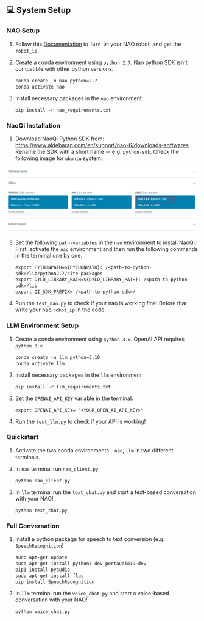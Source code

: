 ## 💻 System Setup

### NAO Setup

1. Follow this [Documentation](http://doc.aldebaran.com/2-8/family/nao_user_guide/index.html) to `Turn On` your NAO robot, and get the `robot_ip`.

2. Create a conda environment using `python 2.7`. Nao python SDK isn't compatible with other python versions.

    ```
    conda create -n nao python=2.7
    conda activate nao
    ```
3. Install necessary packages in the `nao` environment

    ```
    pip install -r nao_requirements.txt
    ```

### NaoQi Installation

1. Download NaoQi Python SDK from: https://www.aldebaran.com/en/support/nao-6/downloads-softwares. Rename the SDK with a short name -- e.g. `python-sdk`. Check the following image for `ubuntu` system.

![NAOQi Install](./images/nao.png)

3. Set the following `path-variables` in the `nao` environment to install NaoQi. First, activate the `nao` environment and then run the following commands in the terminal one by one.

    ```
    export PYTHONPATH=${PYTHONPATH}: /<path-to-python-sdk>/lib/python2.7/site-packages 
    export DYLD_LIBRARY_PATH=${DYLD_LIBRARY_PATH}: /<path-to-python-sdk>/lib
    export QI_SDK_PREFIX= /<path-to-python-sdk>/
    ```

4. Run the `test_nao.py` to check if your nao is working fine!  Before that write your nao `robot_ip` in the code.

### LLM Environment Setup

1. Create a conda environment using `python 3.x`. OpenAI API requires `python 3.x`

    ```
    conda create -n llm python=3.10
    conda activate llm
    ```
2. Install necessary packages in the `llm` environment

    ```
    pip install -r llm_requirements.txt
    ```

3. Set the `OPENAI_API_KEY` variable in the terminal.

    ```
    export OPENAI_API_KEY= "<YOUR_OPEN_AI_API_KEY>"
    ```

4. Run the `test_llm.py` to check if your API is working!


### Quickstart
1. Activate the two conda environments - `nao`, `llm` in two different terminals.

2. In `nao` terminal run `nao_client.py`.

    ```
    python nao_client.py
    ```

3. In `llm` terminal run the `text_chat.py` and start a text-based conversation with your NAO!

    ```
    python text_chat.py
    ```


### Full Conversation
1. Install a python package for speech to text conversion (e.g. `SpeechRecognition`)

    ```
    sudo apt-get update
    sudo apt-get install python3-dev portaudio19-dev
    pip3 install pyaudio
    sudo apt-get install flac
    pip install SpeechRecognition
    ```

3. In `llm` terminal run the `voice_chat.py` and start a voice-based conversation with your NAO!

    ```
    python voice_chat.py
    ```